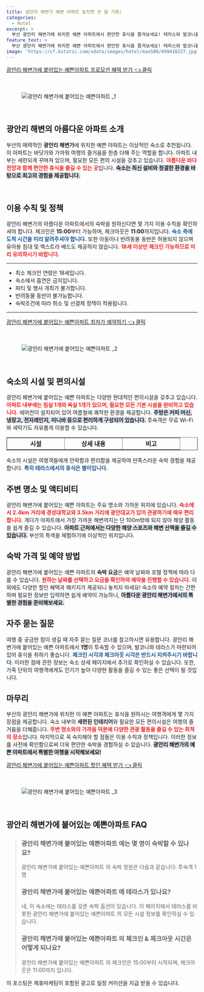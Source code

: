 ```yaml
---
title: 광안리 해변가 예쁜 아파트 놓치면 안 될 기회!
categories:
  - Hotel
excerpt: >
  부산 광안리 해변가에 위치한 예쁜 아파트에서 편안한 휴식을 즐겨보세요! 테라스와 발코니를 갖춘 이 공간은 해변까지 단 100m! 여행의 시작점을 지금 클릭하세요!
feature_text: >
  부산 광안리 해변가에 위치한 예쁜 아파트에서 편안한 휴식을 즐겨보세요! 테라스와 발코니를 갖춘 이 공간은 해변까지 단 100m! 여행의 시작점을 지금 클릭하세요!
image: 'https://cf.bstatic.com/xdata/images/hotel/max500/499410227.jpg?k=1d1ab4a3c257205e74fb2475fdd939e3f6a0a86c3b2243a83f82f619aa858baf&o=&hp=1'
---
```


<p><a class="modoo-button" href="https://tinyurl.com/2ym6jwso" rel="nofollow noopener">광안리 해변가에 붙어있는 예쁜아파트  프로모션 혜택 받기 👈 클릭</a></p><br/>
<figure class="image"><img alt="광안리 해변가에 붙어있는 예쁜아파트 _1" src="https://cf.bstatic.com/xdata/images/hotel/max1024x768/499410203.jpg?k=36028801f80359d85370d2758e2f9d28ae3e134cb8c6108c79466e867056dd82&amp;o=&amp;hp=1"/></figure><br/>

<h2 data-ke-size="size26" id="광안리_아파트_소개">광안리 해변의 아름다운 아파트 소개</h2>
<p data-ke-size="size16">부산의 매력적인 <b>광안리 해변가</b>에 위치한 예쁜 아파트는 이상적인 숙소로 추천됩니다. 이 아파트는 바닷가와 가까워 여행의 즐거움을 한층 더해 주는 역할을 합니다. 아파트 내부는 세련되게 꾸며져 있으며, 필요한 모든 편의 시설을 갖추고 있습니다. <b><span style="color: #ee2323;">아름다운 바다 전망과 함께 편안한 휴식을 즐길 수 있는 곳</span></b>입니다. <b><span style="background-color: #21538527;">숙소는 최신 설비와 청결한 환경을 바탕으로 최고의 경험을 제공합니다.</span></b></p>
<p data-ke-size="size16"> </p>
<h2 data-ke-size="size23" id="이용_수칙_및_정책">이용 수칙 및 정책</h2>
<p data-ke-size="size16">광안리 해변가의 아름다운 아파트에서의 숙박을 원하신다면 몇 가지 이용 수칙을 확인하셔야 합니다. 체크인은 <b>15:00</b>부터 가능하며, 체크아웃은 <b>11:00</b>까지입니다. <b><span style="color: #1a5490;">숙소 측에 도착 시간을 미리 알려주셔야 합니다.</span></b> 또한 아동이나 반려동물 동반은 허용되지 않으며 유아용 침대 및 엑스트라 베드도 제공하지 않습니다. <b><span style="color: #ee2323;">18세 이상만 체크인 가능하므로 미리 유의하시기 바랍니다.</span></b></p>
<hr contenteditable="false" data-ke-style="style5" data-ke-type="horizontalRule"/>
<ul data-ke-list-type="disc" style="list-style-type: disc;">
<li>최소 체크인 연령은 18세입니다.</li>
<li>숙소에서 흡연은 금지입니다.</li>
<li>파티 및 행사 개최가 불가합니다.</li>
<li>반려동물 동반이 불가능합니다.</li>
<li>숙박조건에 따라 취소 및 선결제 정책이 적용됩니다.</li>
</ul>
<hr contenteditable="false" data-ke-style="style5" data-ke-type="horizontalRule"/>
<p><a class="modoo-button" href="https://tinyurl.com/2ym6jwso" rel="nofollow noopener">광안리 해변가에 붙어있는 예쁜아파트  최저가 예약하기 👈 클릭</a></p><br/>
<figure class="image"><img alt="광안리 해변가에 붙어있는 예쁜아파트 _2" src="https://cf.bstatic.com/xdata/images/hotel/max500/499410227.jpg?k=1d1ab4a3c257205e74fb2475fdd939e3f6a0a86c3b2243a83f82f619aa858baf&amp;o=&amp;hp=1"/></figure><br/>
<h2 data-ke-size="size23" id="시설_및_편의시설">숙소의 시설 및 편의시설</h2>
<p data-ke-size="size16">광안리 해변가에 붙어있는 예쁜 아파트는 다양한 현대적인 편의시설을 갖추고 있습니다. <b><span style="color: #ee2323;">아파트 내부에는 침실 1개와 욕실 1개가 있으며, 필요한 모든 기본 시설을 완비하고 있습니다.</span></b> 에어컨이 설치되어 있어 여름철에 쾌적한 환경을 제공합니다. <b><span style="background-color: #21538527;">주방은 커피 머신, 냉장고, 전자레인지, 미니바 등으로 편리하게 구성되어 있습니다.</span></b> 투숙객은 무료 Wi-Fi와 세탁기도 자유롭게 이용할 수 있습니다.</p>
<table border="1" data-ke-align="alignLeft" data-ke-style="style16" style="border-collapse: collapse; width: 100%; height: 34px;">
<tbody>
<tr style="height: 17px;">
<td style="width: 33.3333%; text-align: center; height: 17px;"><b>시설</b></td>
<td style="width: 33.3333%; text-align: center; height: 17px;"><b>상세 내용</b></td>
<td style="width: 33.3333%; text-align: center; height: 17px;"><b>비고</b></td>
</tr>
<tr style="height: 17px;">
<td style="width: 33.3333%; text-align: center; height: 17px;">침실</td>
<td style="width: 33.3333%; text-align: center; height: 17px;">1개</td>
<td style="width: 33.3333%; text-align: center; height: 17px;">2인 기준</td>
</tr>
<tr>
<td style="width: 33.3333%; text-align: center;">욕실</td>
<td style="width: 33.3333%; text-align: center;">1개</td>
<td style="width: 33.3333%; text-align: center;">무료 세면도구 제공</td>
</tr>
<tr>
<td style="width: 33.3333%; text-align: center;">주방</td>
<td style="width: 33.3333%; text-align: center;">커피 머신, 냉장고 등</td>
<td style="width: 33.3333%; text-align: center;">조리 가능</td>
</tr>
</tbody>
</table>
<p data-ke-size="size16">숙소의 시설은 여행객들에게 안락함과 편리함을 제공하여 만족스러운 숙박 경험을 제공합니다. <b><span style="color: #1a5490;">특히 테라스에서의 휴식은 별미입니다.</span></b></p>
<h2 data-ke-size="size23" id="주변_명소_및_액티비티">주변 명소 및 액티비티</h2>
<p data-ke-size="size16">광안리 해변가에 붙어있는 예쁜 아파트는 주요 명소와 가까운 위치에 있습니다. <b><span style="color: #ee2323;">숙소에서 2.4km 거리에 경성대학교와 3.5km 거리에 광안대교가 있어 관광하기에 매우 편리합니다.</span></b> 게다가 아파트에서 가장 가까운 해변까지는 단 100m밖에 되지 않아 해양 활동을 쉽게 즐길 수 있습니다. <b><span style="background-color: #21538527;">아파트 근처에서는 다양한 해양 스포츠와 해변 산책을 즐길 수 있습니다.</span></b> 부산의 특색을 체험하기에 이상적인 위치입니다.</p>
<h2 data-ke-size="size26" id="숙박_가격_및_예약_정보">숙박 가격 및 예약 방법</h2>
<p data-ke-size="size16">광안리 해변가에 붙어있는 예쁜 아파트의 <b>숙박 요금</b>은 예약 날짜와 호텔 정책에 따라 다를 수 있습니다. <b><span style="color: #ee2323;">원하는 날짜를 선택하고 요금을 확인하여 예약을 진행할 수 있습니다.</span></b> 이 외에도 다양한 할인 혜택과 패키지가 제공되니 놓치지 마세요! 숙소의 예약 절차는 간편하며 필요한 정보만 입력하면 쉽게 예약이 가능하니, <b><span style="background-color: #21538527;">아름다운 광안리 해변가에서의 특별한 경험을 준비해보세요.</span></b></p>
<h2 data-ke-size="size23" id="자주_묻는_질문_코너">자주 묻는 질문</h2>
<p data-ke-size="size16">여행 중 궁금한 점이 생길 때 자주 묻는 질문 코너를 참고하시면 유용합니다. 광안리 해변가에 붙어있는 예쁜 아파트에서 <b>1명</b>이 투숙할 수 있으며, 발코니와 테라스가 마련되어 있어 휴식을 취하기 좋습니다. <b><span style="color: #1a5490;">체크인 시각과 체크아웃 시각은 반드시 지켜주시기 바랍니다.</span></b> 이러한 점에 관한 정보는 숙소 상세 페이지에서 추가로 확인하실 수 있습니다. 또한, 가족 단위의 여행객에게도 인기가 높아 다양한 활동을 즐길 수 있는 좋은 선택이 될 것입니다.</p>
<h2 data-ke-size="size26" id="부산_광안리_아파트의_특징">마무리</h2>
<p data-ke-size="size16">부산의 광안리 해변가에 위치한 이 예쁜 아파트는 휴식을 원하시는 여행객에게 몇 가지 장점을 제공합니다. 숙소 내부의 <b>세련된 인테리어</b>와 필요한 모든 편의시설은 여행의 즐거움을 더해줍니다. <b><span style="color: #ee2323;">주변 명소와의 가까움 덕분에 다양한 관광 활동을 즐길 수 있는 최적의 장소</span></b>입니다. 마지막으로 꼭 숙지해야 할 점들은 이용 수칙과 정책입니다. 이러한 정보를 사전에 확인함으로써 더욱 편안한 숙박을 경험하실 수 있습니다. <b><span style="background-color: #21538527;">광안리 해변가의 예쁜 아파트에서 특별한 여행을 시작해보세요!</span></b></p>

<p><a class="modoo-button" href="https://tinyurl.com/2ym6jwso" rel="nofollow noopener">광안리 해변가에 붙어있는 예쁜아파트  할인 혜택 받기 👈 클릭</a></p><br>

<figure class="image"><img src="https://cf.bstatic.com/xdata/images/hotel/max500/499410239.jpg?k=d233c9405e74e0109a37392727145ce9f30e9aceeaebebc24474a5d13c738af5&o=&hp=1" alt="광안리 해변가에 붙어있는 예쁜아파트 _3"></figure><br>
<h2 id="광안리_해변가에_붙어있는_예쁜아파트__FAQ">광안리 해변가에 붙어있는 예쁜아파트  FAQ</h2>
<div itemscope="" itemtype="https://schema.org/FAQPage"> 
<blockquote> 
<div itemscope="" itemprop="mainEntity" itemtype="https://schema.org/Question"> 
<h3 itemprop="name">광안리 해변가에 붙어있는 예쁜아파트 에는 몇 명이 숙박할 수 있나요?</h3> 
<div itemscope="" itemprop="acceptedAnswer" itemtype="https://schema.org/Answer"> 
<span itemprop="text"> 
<p>광안리 해변가에 붙어있는 예쁜아파트 의 숙박 정원은 다음과 같습니다: 투숙객 1명</p> 
</span> 
</div> 
</div> 

<div itemscope="" itemprop="mainEntity" itemtype="https://schema.org/Question"> 
<h3 itemprop="name">광안리 해변가에 붙어있는 예쁜아파트 에 테라스가 있나요?</h3> 
<div itemscope="" itemprop="acceptedAnswer" itemtype="https://schema.org/Answer"> 
<span itemprop="text"> 
<p>네, 이 숙소에는 테라스를 갖춘 숙박 옵션이 있습니다. 이 페이지에서 테라스를 비롯한 광안리 해변가에 붙어있는 예쁜아파트 의 모든 시설 정보를 확인하실 수 있습니다.</p> 
</span> 
</div> 
</div> 

<div itemscope="" itemprop="mainEntity" itemtype="https://schema.org/Question"> 
<h3 itemprop="name">광안리 해변가에 붙어있는 예쁜아파트 의 체크인 & 체크아웃 시간은 어떻게 되나요?</h3> 
<div itemscope="" itemprop="acceptedAnswer" itemtype="https://schema.org/Answer"> 
<span itemprop="text"> 
<p>광안리 해변가에 붙어있는 예쁜아파트 의 체크인은 15:00부터 시작되며, 체크아웃은 11:00까지 입니다.</p> 
</span> 
</div> 
</div> 
</blockquote> 
</div><p>이 포스팅은 제휴마케팅이 포함된 광고로 일정 커미션을 지급 받을 수 있습니다.</p>

